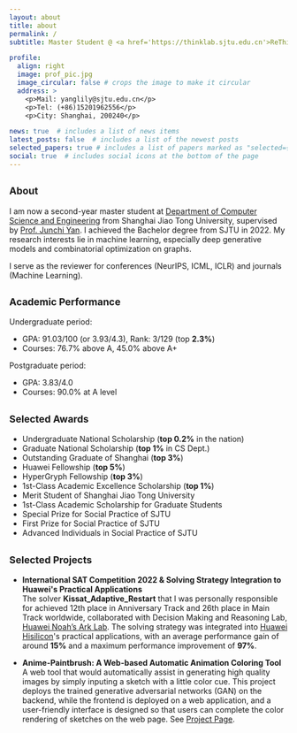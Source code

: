```yaml
---
layout: about
title: about
permalink: /
subtitle: Master Student @ <a href='https://thinklab.sjtu.edu.cn'>ReThinkLab</a>, <a href='https://en.sjtu.edu.cn'>SJTU</a>.

profile:
  align: right
  image: prof_pic.jpg
  image_circular: false # crops the image to make it circular
  address: >
    <p>Mail: yanglily@sjtu.edu.cn</p>
    <p>Tel: (+86)15201962556</p>
    <p>City: Shanghai, 200240</p>

news: true  # includes a list of news items
latest_posts: false  # includes a list of the newest posts
selected_papers: true # includes a list of papers marked as "selected={true}"
social: true  # includes social icons at the bottom of the page
---
```


<small>About</small>
---

I am now a second-year master student at [Department of Computer Science and Engineering](https://www.cs.sjtu.edu.cn) from Shanghai Jiao Tong University, supervised by [Prof. Junchi Yan](http://thinklab.sjtu.edu.cn/). I achieved the Bachelor degree from SJTU in 2022. My research interests lie in machine learning, especially deep generative models and combinatorial optimization on graphs.

I serve as the reviewer for conferences (NeurIPS, ICML, ICLR) and journals (Machine Learning).


<small>Academic Performance</small>
---

Undergraduate period: 
- GPA: 91.03/100 (or 3.93/4.3), Rank: 3/129 (top **2.3%**)
- Courses: 76.7% above A, 45.0% above A+

Postgraduate period: 
- GPA: 3.83/4.0
- Courses: 90.0% at A level

<small>Selected Awards</small>
---

- Undergraduate National Scholarship (**top 0.2%** in the nation)
- Graduate National Scholarship (**top 1%** in CS Dept.)
- Outstanding Graduate of Shanghai (**top 3%**)
- Huawei Fellowship (**top 5%**)
- HyperGryph Fellowship (**top 3%**)
- 1st-Class Academic Excellence Scholarship (**top 1%**)
- Merit Student of Shanghai Jiao Tong University
- 1st-Class Academic Scholarship for Graduate Students
- Special Prize for Social Practice of SJTU
- First Prize for Social Practice of SJTU
- Advanced Individuals in Social Practice of SJTU

<small>Selected Projects</small>
---

- **International SAT Competition 2022 & Solving Strategy Integration to Huawei's Practical Applications**  
The solver **Kissat_Adaptive_Restart** that I was personally responsible for achieved 12th place in Anniversary Track and 26th place in Main Track worldwide, collaborated with Decision Making and Reasoning Lab, [Huawei Noah’s Ark Lab](http://dev3.noahlab.com.hk/index.html). The solving strategy was integrated into [Huawei Hisilicon](https://www.hisilicon.com/en/)'s practical applications, with an average performance gain of around **15%** and a maximum performance improvement of **97%**.

- **Anime-Paintbrush: A Web-based Automatic Animation Coloring Tool**  
A web tool that would automatically assist in generating high quality images by simply inputing a sketch with a little color cue. This project deploys the trained generative adversarial networks (GAN) on the backend, while the frontend is deployed on a web application, and a user-friendly interface is designed so that users can complete the color rendering of sketches on the web page. See [Project Page](https://github.com/yangco-le/Colorization_Tool_on_Web).

<!-- <small>Academic Service</small>
---

- ICML 2023 Reviewer
- NeurIPS 2023 Reviewer -->